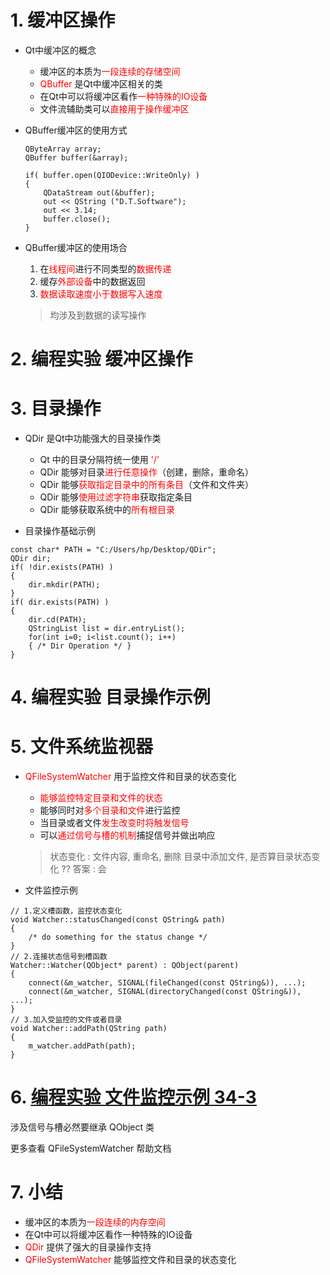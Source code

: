 # 1. 缓冲区操作

- Qt中缓冲区的概念
    - 缓冲区的本质为<font color=red>一段连续的存储空间</font>
    - <font color=red>QBuffer</font> 是Qt中缓冲区相关的类
    - 在Qt中可以将缓冲区看作<font color=red>一种特殊的IO设备</font>
    - 文件流辅助类可以<font color=red>直接用于操作缓冲区</font>

- QBuffer缓冲区的使用方式
    ```cp
    QByteArray array;
    QBuffer buffer(&array);

    if( buffer.open(QIODevice::WriteOnly) )
    {
        QDataStream out(&buffer);
        out << QString ("D.T.Software");
        out << 3.14;
        buffer.close();
    }
    ```

- QBuffer缓冲区的使用场合
    1. 在<font color=red>线程间</font>进行不同类型的<font color=red>数据传递</font>
    2. 缓存<font color=red>外部设备</font>中的数据返回
    3. <font color=red>数据读取速度小于数据写入速度</font>

    > 均涉及到数据的读写操作

# 2. 编程实验 缓冲区操作

# 3. 目录操作

- QDir 是Qt中功能强大的目录操作类
    - Qt 中的目录分隔符统一使用 <font color=red>'/'</font>
    - QDir 能够对目录<font color=red>进行任意操作</font>（创建，删除，重命名）
    - QDir 能够<font color=red>获取指定目录中的所有条目</font>（文件和文件夹）
    - QDir 能够<font color=red>使用过滤字符串</font>获取指定条目
    - QDir 能够获取系统中的<font color=red>所有根目录</font>

- 目录操作基础示例

```cp
const char* PATH = "C:/Users/hp/Desktop/QDir";
QDir dir;
if( !dir.exists(PATH) )
{
    dir.mkdir(PATH);
}
if( dir.exists(PATH) )
{
    dir.cd(PATH);
    QStringList list = dir.entryList();
    for(int i=0; i<list.count(); i++)
    { /* Dir Operation */ }
}
```

# 4. 编程实验 目录操作示例

# 5. 文件系统监视器
- <font color=red>QFileSystemWatcher</font> 用于监控文件和目录的状态变化
    - <font color=red>能够监控特定目录和文件的状态</font>
    - 能够同时对<font color=red>多个目录和文件</font>进行监控
    - 当目录或者文件<font color=red>发生改变时将触发信号</font>
    - 可以<font color=red>通过信号与槽的机制</font>捕捉信号并做出响应
    > 状态变化 : 文件内容, 重命名, 删除
    > 目录中添加文件, 是否算目录状态变化 ?? 答案 : 会

- 文件监控示例

```cp
// 1.定义槽函数，监控状态变化
void Watcher::statusChanged(const QString& path)
{
    /* do something for the status change */
}
// 2.连接状态信号到槽函数
Watcher::Watcher(QObject* parent) : QObject(parent)
{
    connect(&m_watcher, SIGNAL(fileChanged(const QString&)), ...);
    connect(&m_watcher, SIGNAL(directoryChanged(const QString&)), ...);
}
// 3.加入受监控的文件或者目录
void Watcher::addPath(QString path)
{
    m_watcher.addPath(path);
}
```

# 6. [<u>编程实验 文件监控示例 34-3</u>](code/034_Buffer_operations_and_directory_operations)
涉及信号与槽必然要继承 QObject 类

更多查看 QFileSystemWatcher 帮助文档

# 7. 小结
- 缓冲区的本质为<font color=red>一段连续的内存空间</font>
- 在Qt中可以将缓冲区看作一种特殊的IO设备
- <font color=red>QDir</font> 提供了强大的目录操作支持
- <font color=red>QFileSystemWatcher</font> 能够监控文件和目录的状态变化